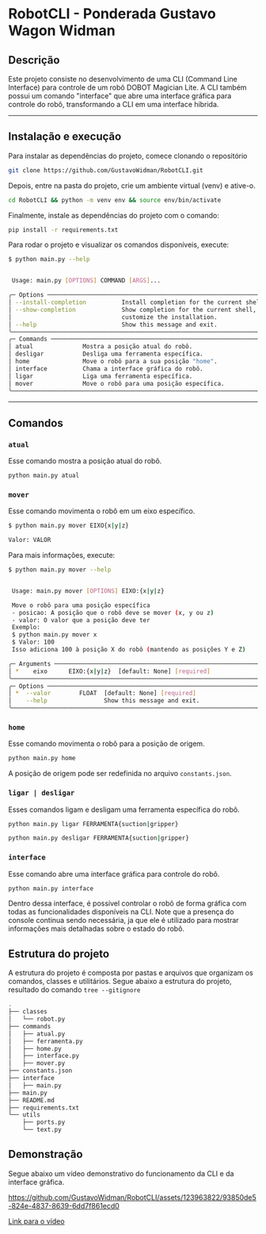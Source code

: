 # RobotCLI - Ponderada Gustavo Wagon Widman


## Descrição

Este projeto consiste no desenvolvimento de uma CLI (Command Line Interface) para controle de um robô DOBOT Magician Lite. A CLI também possui um comando "interface" que abre uma interface gráfica para controle do robô, transformando a CLI em uma interface híbrida.

---

## Instalação e execução

Para instalar as dependências do projeto, comece clonando o repositório

```bash
git clone https://github.com/GustavoWidman/RobotCLI.git
```

Depois, entre na pasta do projeto, crie um ambiente virtual (venv) e ative-o.

```bash
cd RobotCLI && python -m venv env && source env/bin/activate
```

Finalmente, instale as dependências do projeto com o comando:

```bash
pip install -r requirements.txt
```

Para rodar o projeto e visualizar os comandos disponíveis, execute:

```bash
$ python main.py --help


 Usage: main.py [OPTIONS] COMMAND [ARGS]...

╭─ Options ────────────────────────────────────────────────────────────────────────────────╮
│ --install-completion          Install completion for the current shell.                  │
│ --show-completion             Show completion for the current shell, to copy it or       │
│                               customize the installation.                                │
│ --help                        Show this message and exit.                                │
╰──────────────────────────────────────────────────────────────────────────────────────────╯
╭─ Commands ───────────────────────────────────────────────────────────────────────────────╮
│ atual              Mostra a posição atual do robô.                                       │
│ desligar           Desliga uma ferramenta específica.                                    │
│ home               Move o robô para a sua posição "home".                                │
│ interface          Chama a interface gráfica do robô.                                    │
│ ligar              Liga uma ferramenta específica.                                       │
│ mover              Move o robô para uma posição específica.                              │
╰──────────────────────────────────────────────────────────────────────────────────────────╯
```

---

## Comandos

### `atual`

Esse comando mostra a posição atual do robô.

```bash
python main.py atual
```

### `mover`

Esse comando movimenta o robô em um eixo específico.

```bash
$ python main.py mover EIXO{x|y|z}

Valor: VALOR
```

Para mais informações, execute:

```bash
$ python main.py mover --help


 Usage: main.py mover [OPTIONS] EIXO:{x|y|z}

 Move o robô para uma posição específica
 - posicao: A posição que o robô deve se mover (x, y ou z)
 - valor: O valor que a posição deve ter
 Exemplo:
 $ python main.py mover x
 $ Valor: 100
 Isso adiciona 100 à posição X do robô (mantendo as posições Y e Z)

╭─ Arguments ──────────────────────────────────────────────────────────────────────────────╮
│ *    eixo      EIXO:{x|y|z}  [default: None] [required]                                  │
╰──────────────────────────────────────────────────────────────────────────────────────────╯
╭─ Options ────────────────────────────────────────────────────────────────────────────────╮
│ *  --valor        FLOAT  [default: None] [required]                                      │
│    --help                Show this message and exit.                                     │
╰──────────────────────────────────────────────────────────────────────────────────────────╯
```

### `home`

Esse comando movimenta o robô para a posição de origem.

```bash
python main.py home
```

A posição de origem pode ser redefinida no arquivo `constants.json`.

### `ligar | desligar`

Esses comandos ligam e desligam uma ferramenta específica do robô.

```bash
python main.py ligar FERRAMENTA{suction|gripper}
```

```bash
python main.py desligar FERRAMENTA{suction|gripper}
```

### `interface`

Esse comando abre uma interface gráfica para controle do robô.

```bash
python main.py interface
```

Dentro dessa interface, é possível controlar o robô de forma gráfica com todas as funcionalidades disponíveis na CLI. Note que a presença do console continua sendo necessária, ja que ele é utilizado para mostrar informações mais detalhadas sobre o estado do robô.

## Estrutura do projeto

A estrutura do projeto é composta por pastas e arquivos que organizam os comandos, classes e utilitários. Segue abaixo a estrutura do projeto, resultado do comando `tree --gitignore`

```bash
.
├── classes
│   └── robot.py
├── commands
│   ├── atual.py
│   ├── ferramenta.py
│   ├── home.py
│   ├── interface.py
│   ├── mover.py
├── constants.json
├── interface
│   ├── main.py
├── main.py
├── README.md
├── requirements.txt
└── utils
    ├── ports.py
    └── text.py
```

## Demonstração

Segue abaixo um vídeo demonstrativo do funcionamento da CLI e da interface gráfica.


https://github.com/GustavoWidman/RobotCLI/assets/123963822/93850de5-824e-4837-8639-6dd7f861ecd0


[Link para o vídeo](https://links.r3dlust.com/robotcli-ponderada)
